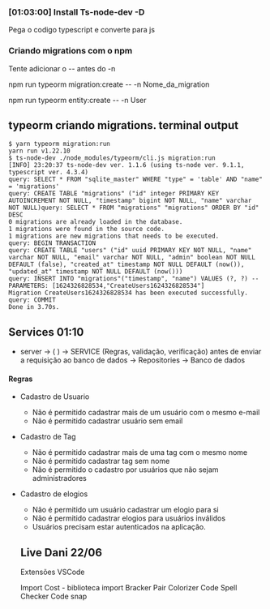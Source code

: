 ### [01:03:00] Install Ts-node-dev -D
Pega o codigo typescript e converte para js

### Criando migrations com o npm

Tente adicionar o -- antes do -n

npm run typeorm migration:create -- -n Nome_da_migration

npm run typeorm entity:create -- -n User

## typeorm criando migrations. terminal output
```
$ yarn typeorm migration:run
yarn run v1.22.10
$ ts-node-dev ./node_modules/typeorm/cli.js migration:run
[INFO] 23:20:37 ts-node-dev ver. 1.1.6 (using ts-node ver. 9.1.1, typescript ver. 4.3.4)
query: SELECT * FROM "sqlite_master" WHERE "type" = 'table' AND "name" = 'migrations'
query: CREATE TABLE "migrations" ("id" integer PRIMARY KEY AUTOINCREMENT NOT NULL, "timestamp" bigint NOT NULL, "name" varchar NOT NULL)query: SELECT * FROM "migrations" "migrations" ORDER BY "id" DESC
0 migrations are already loaded in the database.
1 migrations were found in the source code.
1 migrations are new migrations that needs to be executed.
query: BEGIN TRANSACTION
query: CREATE TABLE "users" ("id" uuid PRIMARY KEY NOT NULL, "name" varchar NOT NULL, "email" varchar NOT NULL, "admin" boolean NOT NULL DEFAULT (false), "created_at" timestamp NOT NULL DEFAULT (now()), "updated_at" timestamp NOT NULL DEFAULT (now()))
query: INSERT INTO "migrations"("timestamp", "name") VALUES (?, ?) -- PARAMETERS: [1624326828534,"CreateUsers1624326828534"]
Migration CreateUsers1624326828534 has been executed successfully.
query: COMMIT
Done in 3.70s.
```
## Services 01:10
- server -> ( ) -> SERVICE (Regras, validação, verificação) antes de enviar a requisição ao banco de dados -> Repositories -> Banco de dados

#### Regras
- Cadastro de Usuario
   - Não é permitido cadastrar mais de um usuário com o mesmo e-mail
   - Não é permitido cadastrar usuário sem email

- Cadastro de Tag
   - Não é permitido cadastrar mais de uma tag com o mesmo nome
   - Não é permitido cadastrar tag sem nome
   - Não é permitido o cadastro por usuários que não sejam administradores

- Cadastro de elogios
   - Não é permitido um usuário cadastrar um elogio para si
   - Não é permitido cadastrar elogios para usuários inválidos
   - Usuários precisam estar autenticados na aplicação.

   ## Live Dani 22/06
   Extensões VSCode

   Import Cost - biblioteca import
   Bracker Pair Colorizer
   Code Spell Checker
   Code snap


